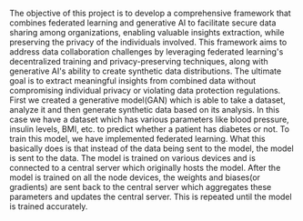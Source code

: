 The objective of this project is to develop a comprehensive framework that combines federated learning and generative AI to facilitate secure data sharing among organizations, enabling valuable insights extraction, while preserving the privacy of the individuals involved. This framework aims to address data collaboration challenges by leveraging federated learning's decentralized training and privacy-preserving techniques, along with generative AI's ability to create synthetic data distributions. The ultimate goal is to extract meaningful insights from combined data without compromising individual privacy or violating data protection regulations.
First we created a generative model(GAN) which is able to take a dataset, analyze it and then generate synthetic data based on its analysis. In this case we have a dataset which has various parameters like blood pressure, insulin levels, BMI, etc. to predict whether a patient has diabetes or not.
To train this model, we have implemented federated learning. What this basically does is that instead of the data being sent to the model, the model is sent to the data. The model is trained on various devices and is connected to a central server which originally hosts the model. After the model is trained on all the node devices, the weights and biases(or gradients) are sent back to the central server which aggregates these parameters and updates the central server. This is repeated until the model is trained accurately.
